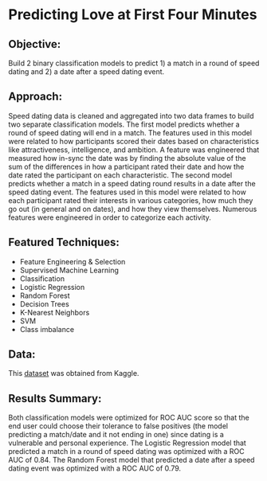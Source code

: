 # Predicting Love at First Four Minutes

## **Objective:**
Build 2 binary classification models to predict 1) a match in a round of speed dating
and 2) a date after a speed dating event.

## **Approach:**
Speed dating data is cleaned and aggregated into two data frames to build two separate classification models. The first model predicts whether a round of speed dating will end in a match. The features used in this model were related to how participants scored their dates based on characteristics like attractiveness, intelligence, and ambition. A feature was engineered that measured how in-sync the date was by finding the absolute value of the sum of the differences in how a participant rated their date and how the date rated the participant on each characteristic.  The second model predicts whether a match in a speed dating round results in a date after the speed dating event. The features used in this model were related to how each participant rated their interests in various categories, how much they go out (in general and on dates), and how they view themselves. Numerous features were engineered in order to categorize each activity.

## **Featured Techniques:**
- Feature Engineering & Selection
- Supervised Machine Learning
- Classification
- Logistic Regression
- Random Forest
- Decision Trees
- K-Nearest Neighbors
- SVM
- Class imbalance

## **Data:**
This [dataset](https://www.kaggle.com/annavictoria/speed-dating-experiment) was obtained from Kaggle.

## **Results Summary:**
Both classification models were optimized for ROC AUC score so that the end user could choose their tolerance to false positives (the model predicting a match/date and it not ending in one) since dating is a vulnerable and personal experience. The Logistic Regression model that predicted a match in a round of speed dating was optimized with a ROC AUC of 0.84.  The Random Forest model that predicted a date after a speed dating event was optimized with a ROC AUC of 0.79.
